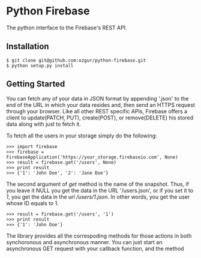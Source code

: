 # Python Firebase

The python interface to the Firebase's REST API.

## Installation

    $ git clone git@github.com:ozgur/python-firebase.git
    $ python setup.py install

## Getting Started

You can fetch any of your data in JSON format by appending '.json' to the end of the URL in which your data resides and, then send an HTTPS request through your browser. Like all other REST specific APIs, Firebase offers a client to update(PATCH, PUT), create(POST), or remove(DELETE) his stored data along with just to fetch it.

To fetch all the users in your storage simply do the following:

    >>> import firebase
    >>> firebase = FirebaseApplication('https://your_storage.firebaseio.com', None)
    >>> result = firebase.get('/users', None)
    >>> print result
    >>> {'1': 'John Doe', '2': 'Jane Doe'}

The second argument of *get* method is the name of the snapshot. Thus, if you leave it NULL you get the data in the URL '/users.json', or if you set it to *1*, you get the data in the url */users/1.json*. In other words, you get the user whose ID equals to 1.

    >>> result = firebase.get('/users', '1')
    >>> print result
    >>> {'1': 'John Doe'}


The library provides all the correspoding methods for those actions in both synchoronous and asynchronous manner. You can just start an asynchronous GET request with your callback function, and the method
